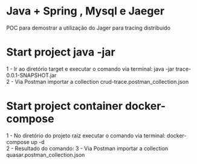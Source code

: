 # Java + Spring , Mysql e Jaeger
POC para demostrar a utilização do Jager para tracing distribuido 

# Start project java -jar 

1 - Ir ao diretório target e executar o comando via terminal: java -jar trace-0.0.1-SNAPSHOT.jar <br>
2 - Via Postman importar a collection crud-trace.postman_collection.json

# Start project container docker-compose

1 - No diretório do projeto raiz executar o comando via terminal: docker-compose up -d <br>
2 - Resultado do comando:
3 - Via Postman importar a collection quasar.postman_collection.json







